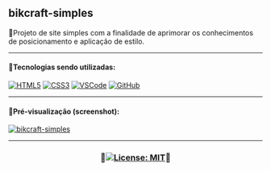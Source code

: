 ## bikcraft-simples
🔸Projeto de site simples com a finalidade de aprimorar os conhecimentos de posicionamento e aplicação de estilo.
***
#### 🔸Tecnologias sendo utilizadas:

[![HTML5](https://skills.thijs.gg/icons?i=html)](https://pt.wikipedia.org/wiki/HTML5)
[![CSS3](https://skills.thijs.gg/icons?i=css)](https://pt.wikipedia.org/wiki/CSS3)
[![VSCode](https://skills.thijs.gg/icons?i=vscode)](https://pt.wikipedia.org/wiki/Visual_Studio_Code)
[![GitHub](https://skills.thijs.gg/icons?i=github)](https://pt.wikipedia.org/wiki/GitHub)

***
#### 🔸Pré-visualização (screenshot):
[![bikcraft-simples](https://user-images.githubusercontent.com/80191040/185257298-03f163e6-4eab-4d09-81ca-f2e8e578c682.png)](https://adriwco.github.io/bikcraft-simples)

***
### <p align="center">🔸[![License: MIT](https://img.shields.io/badge/License-MIT-red.svg)](https://opensource.org/licenses/MIT)🔸</p>
